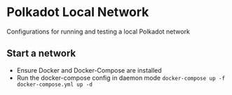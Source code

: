 # Polkadot Local Network

Configurations for running and testing a local Polkadot network



## Start a network

- Ensure Docker and Docker-Compose are installed
- Run the docker-compose config in daemon mode `docker-compose up -f docker-compose.yml up -d`